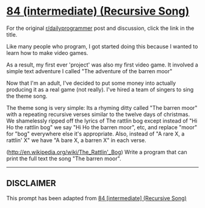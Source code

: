 # [84 (intermediate) (Recursive Song)](https://www.reddit.com/r/dailyprogrammer/comments/xilgw/812012_challenge_84_intermediate_recursive_song/)

For the original [r/dailyprogrammer](https://www.reddit.com/r/dailyprogrammer/) post and discussion, click the link in the title.

Like many people who program, I got started doing this because I wanted to learn how to make video games.  

As a result, my first ever 'project' was also my first video game.  It involved a simple text adventure I called "The adventure of the barren moor"

Now that I'm an adult, I've decided to put some money into actually producing it as a real game (not really).  I've hired a team of singers to sing the theme song.

The theme song is very simple:  Its a rhyming ditty called "The barren moor" with a repeating recursive verses similar to the twelve days of christmas.  We shamelessly ripped off the lyrics
of The rattlin bog except instead of "Hi Ho the rattlin bog" we say "Hi Ho the barren moor", etc, and replace "moor" for "bog" everywhere else it's appropriate.
Also, instead of "A rare X, a rattlin' X" we have "A bare X, a barren X" in each verse.

(http://en.wikipedia.org/wiki/The_Rattlin'_Bog)
Write a program that can print the full text the song "The barren moor".


----
## **DISCLAIMER**
This prompt has been adapted from [84 [intermediate] (Recursive Song)](https://www.reddit.com/r/dailyprogrammer/comments/xilgw/812012_challenge_84_intermediate_recursive_song/
)
